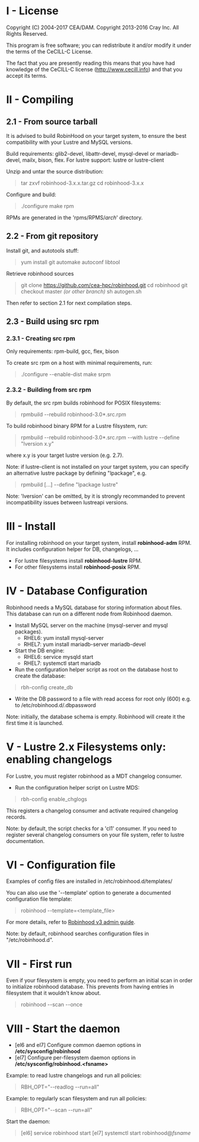 I - License
===========

Copyright (C) 2004-2017 CEA/DAM.
Copyright 2013-2016 Cray Inc. All Rights Reserved.

This program is free software; you can redistribute it and/or modify
it under the terms of the CeCILL-C License.

The fact that you are presently reading this means that you have had
knowledge of the CeCILL-C license (http://www.cecill.info) and that you
accept its terms.

II - Compiling
==============

2.1 - From source tarball
-------------------------

It is advised to build RobinHood on your target system, to ensure the best
compatibility with your Lustre and MySQL versions.

Build requirements: glib2-devel, libattr-devel, mysql-devel or mariadb-devel,
mailx, bison, flex.
For lustre support: lustre or lustre-client

Unzip and untar the source distribution:
> tar zxvf robinhood-3.x.x.tar.gz
> cd robinhood-3.x.x

Configure and build:
> ./configure
> make rpm

RPMs are generated in the 'rpms/RPMS/*arch*' directory.

2.2 - From git repository
-------------------------

Install git, and autotools stuff:
> yum install git automake autoconf libtool

Retrieve robinhood sources
> git clone https://github.com/cea-hpc/robinhood.git
> cd robinhood
> git checkout master *(or other branch)*
> sh autogen.sh

Then refer to section 2.1 for next compilation steps.

2.3 - Build using src rpm
---------------------------

### 2.3.1 - Creating src rpm
Only requirements: rpm-build, gcc, flex, bison

To create src rpm on a host with minimal requirements, run:
> ./configure --enable-dist
> make srpm

### 2.3.2 - Building from src rpm
By default, the src rpm builds robinhood for POSIX filesystems:
> rpmbuild --rebuild robinhood-3.0*.src.rpm

To build robinhood binary RPM for a Lustre filsystem, run:
> rpmbuild --rebuild robinhood-3.0*.src.rpm --with lustre --define "lversion x.y"

where x.y is your target lustre version (e.g. 2.7).

Note: if lustre-client is not installed on your target system, you can specify
an alternative lustre package by defining "lpackage", e.g.
> rpmbuild [...] --define "lpackage lustre"

Note: 'lversion' can be omitted, by it is strongly recommanded to prevent
incompatibility issues between lustreapi versions.

III - Install
=============

For installing robinhood on your target system, install **robinhood-adm** RPM.
It includes configuration helper for DB, changelogs, ...

* For lustre filesystems install **robinhood-lustre** RPM.
* For other filesystems install **robinhood-posix** RPM.

IV - Database Configuration
===========================

Robinhood needs a MySQL database for storing information about files.
This database can run on a different node from Robinhood daemon.

* Install MySQL server on the machine (mysql-server and mysql packages).
    * RHEL6: yum install mysql-server
    * RHEL7: yum install mariadb-server mariadb-devel
* Start the DB engine:
    * RHEL6: service mysqld start
    * RHEL7: systemctl start mariadb
* Run the configuration helper script as root on the database host to create
the database:
> rbh-config create_db

* Write the DB password to a file with read access for root only (600)
  e.g. to /etc/robinhood.d/.dbpassword

Note: initially, the database schema is empty. Robinhood will create it the first time it is launched.

V - Lustre 2.x Filesystems only: enabling changelogs
====================================================
For Lustre, you must register robinhood as a MDT changelog consumer.

* Run the configuration helper script on Lustre MDS:
> rbh-config enable_chglogs

  This registers a changelog consumer and activate required changelog records.

Note: by default, the script checks for a 'cl1' consumer.
If you need to register several changelog consumers on your file system,
refer to lustre documentation.

VI - Configuration file
=======================
Examples of config files are installed in /etc/robinhood.d/templates/

You can also use the '--template' option to generate a documented configuration file template:
> robinhood --template=<template_file>

For more details, refer to [Robinhood v3 admin guide](https://github.com/cea-hpc/robinhood/wiki/robinhood_v3_admin_doc).

Note: by default, robinhood searches configuration files in "/etc/robinhood.d".

VII - First run
===============

Even if your filesystem is empty, you need to perform an initial scan in order to initialize robinhood database.
This prevents from having entries in filesystem that it wouldn't know about.
> robinhood --scan --once

VIII - Start the daemon
=======================
* [el6 and el7] Configure common daemon options in **/etc/sysconfig/robinhood**
* [el7] Configure per-filesystem daemon options in **/etc/sysconfig/robinhood.\<fsname\>**

Example: to read lustre changelogs and run all policies:
> RBH_OPT="--readlog --run=all"

Example: to regularly scan filesystem and run all policies:
> RBH_OPT="--scan --run=all"

Start the daemon:
> [el6] service robinhood start
> [el7] systemctl start robinhood@*fsname*
